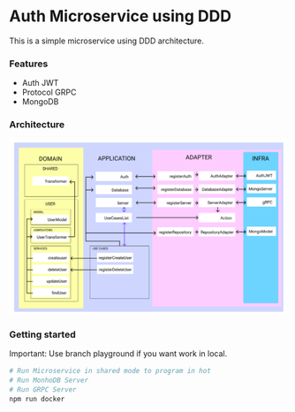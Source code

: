 # Auth Microservice using DDD

This is a simple microservice using DDD architecture.

### Features

* Auth JWT
* Protocol GRPC
* MongoDB

### Architecture

![Architecture](doc/architecture.png)

### Getting started

Important: Use branch playground if you want work in local.

```bash
# Run Microservice in shared mode to program in hot
# Run MonhoDB Server
# Run GRPC Server
npm run docker
```

